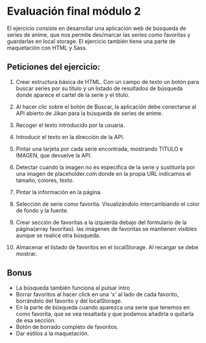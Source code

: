 # **Evaluación final módulo 2**

El ejercicio consiste en desarrollar una aplicación web de búsqueda de series de anime, que nos permite des/marcar las series como favoritas y guardarlas en local storage.
El ejercicio también tiene una parte de maquetación con HTML y Sass.

## Peticiones del ejercicio:

1. Crear estructura básica de HTML. Con un campo de texto un botón para buscar series por su título y un listado de resultados de búsqueda donde aparece el cartel de la serie y el título.

2. Al hacer clic sobre el botón de Buscar, la aplicación debe conectarse al API abierto de Jikan para la búsqueda de series de anime.

3. Recoger el texto introducido por la usuaria.

4. Introducir el texto en la dirección de la API.

5. Pintar una tarjeta por cada serie encontrada, mostrando TITULO e IMAGEN, que devuelve la API.

6. Detectar cuando la imagen no es específica de la serie y sustituirla por una imagen de placeholder.com donde en la propia URL indicamos el tamaño, colores, texto.

7. Pintar la información en la página.

8. Selección de serie como favorita. Visualizándolo intercambiando el color de fondo y la fuente.

9. Crear sección de favoritas a la izquierda debajo del formulario de la página(array favoritas). las imágenes de favoritas se mantienen visibles aunque se realice otra búsqueda.
10. Almacenar el listado de favoritos en el localStorage. Al recargar se debe mostrar.

## Bonus

- La búsqueda también funciona al pulsar intro
- Borrar favoritos al hacer click en una 'x' al lado de cada favorito, borrándolo del favorito y del localStorage.
- En la parte de búsqueda cuando aparezca una serie que tenemos en como favorita, que se vea resaltada y que podamos añadirla o quitarla de esa sección.
- Botón de borrado completo de favoritos.
- Dar estilos a la maquetación.
